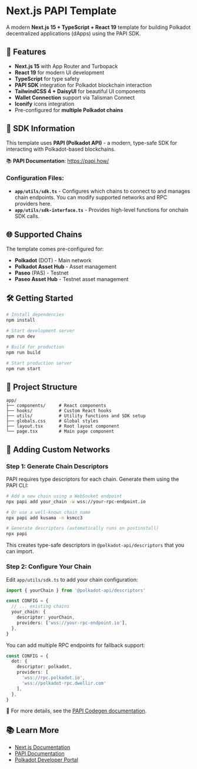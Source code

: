 # Next.js PAPI Template

A modern **Next.js 15 + TypeScript + React 19** template for building Polkadot decentralized applications (dApps) using the PAPI SDK.

## 🚀 Features

- **Next.js 15** with App Router and Turbopack
- **React 19** for modern UI development
- **TypeScript** for type safety
- **PAPI SDK** integration for Polkadot blockchain interaction
- **TailwindCSS 4 + DaisyUI** for beautiful UI components
- **Wallet Connection** support via Talisman Connect
- **Iconify** icons integration
- Pre-configured for **multiple Polkadot chains**

## 🔗 SDK Information

This template uses **PAPI (Polkadot API)** - a modern, type-safe SDK for interacting with Polkadot-based blockchains.

📚 **PAPI Documentation**: https://papi.how/

### Configuration Files:
- **`app/utils/sdk.ts`** - Configures which chains to connect to and manages chain endpoints. You can modify supported networks and RPC providers here.
- **`app/utils/sdk-interface.ts`** - Provides high-level functions for onchain SDK calls.

## 🌐 Supported Chains

The template comes pre-configured for:
- **Polkadot** (DOT) - Main network
- **Polkadot Asset Hub** - Asset management
- **Paseo** (PAS) - Testnet
- **Paseo Asset Hub** - Testnet asset management

## 🛠️ Getting Started

```bash
# Install dependencies
npm install

# Start development server
npm run dev

# Build for production
npm run build

# Start production server
npm run start
```

## 📁 Project Structure

```
app/
├── components/     # React components
├── hooks/          # Custom React hooks
├── utils/          # Utility functions and SDK setup
├── globals.css     # Global styles
├── layout.tsx      # Root layout component
└── page.tsx        # Main page component
```

## 🔧 Adding Custom Networks

### Step 1: Generate Chain Descriptors

PAPI requires type descriptors for each chain. Generate them using the PAPI CLI:

```bash
# Add a new chain using a WebSocket endpoint
npx papi add your_chain -w wss://your-rpc-endpoint.io

# Or use a well-known chain name
npx papi add kusama -n ksmcc3

# Generate descriptors (automatically runs on postinstall)
npx papi
```

This creates type-safe descriptors in `@polkadot-api/descriptors` that you can import.

### Step 2: Configure Your Chain

Edit `app/utils/sdk.ts` to add your chain configuration:

```typescript
import { yourChain } from '@polkadot-api/descriptors'

const CONFIG = {
  // ... existing chains
  your_chain: {
    descriptor: yourChain,
    providers: ['wss://your-rpc-endpoint.io'],
  },
}
```

You can add multiple RPC endpoints for fallback support:

```typescript
const CONFIG = {
  dot: {
    descriptor: polkadot,
    providers: [
      'wss://rpc.polkadot.io',
      'wss://polkadot-rpc.dwellir.com'
    ],
  },
}
```

📖 For more details, see the [PAPI Codegen documentation](https://papi.how/codegen).

## 📚 Learn More

- [Next.js Documentation](https://nextjs.org/docs)
- [PAPI Documentation](https://papi.how/)
- [Polkadot Developer Portal](https://wiki.polkadot.network/)
